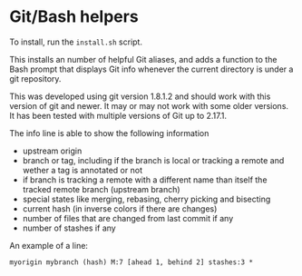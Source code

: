 Git/Bash helpers
================

To install, run the `install.sh` script.

This installs an number of helpful Git aliases, and adds a function to the Bash
prompt that displays Git info whenever the current directory is under a git 
repository.

This was developed using git version 1.8.1.2 and should work with this version
of git and newer. It may or may not work with some older versions. It has been
tested with multiple versions of Git up to 2.17.1.

The info line is able to show the following information
- upstream origin
- branch or tag, including if the branch is local or tracking a remote and
  wether a tag is annotated or not
- if branch is tracking a remote with a different name than itself the
  tracked remote branch (upstream branch)
- special states like merging, rebasing, cherry picking and bisecting
- current hash (in inverse colors if there are changes)
- number of files that are changed from last commit if any
- number of stashes if any

An example of a line:

```
myorigin mybranch (hash) M:7 [ahead 1, behind 2] stashes:3 *
```
